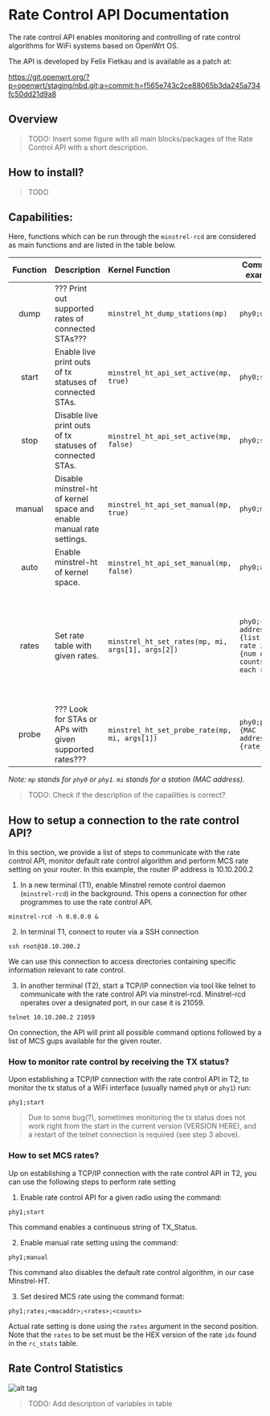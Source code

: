 # Rate Control API Documentation 

The rate control API enables monitoring and controlling of rate control algorithms for WiFi systems based on OpenWrt OS. 

The API is developed by Felix Fietkau and is available as a patch at:

https://git.openwrt.org/?p=openwrt/staging/nbd.git;a=commit;h=f565e743c2ce88065b3da245a734fc50dd21d9a8


## Overview
> TODO: Insert some figure with all main blocks/packages of the Rate Control API with a short description.


## How to install?
> TODO

## Capabilities:

Here, functions which can be run through the `minstrel-rcd` are considered as main functions and are listed in the table below.

|Function|Description|Kernel Function|Command example|Additional Information|
|:------:|:----------|:--------------|---------------|----------------------|
|dump    |??? Print out supported rates of connected STAs???|`minstrel_ht_dump_stations(mp)`|`phy0;dump`||
|start   |Enable live print outs of tx statuses of connected STAs.|`minstrel_ht_api_set_active(mp, true)`|`phy0;start`||
|stop    |Disable live print outs of tx statuses of connected STAs.|`minstrel_ht_api_set_active(mp, false)`|`phy0;stop`||
|manual  |Disable minstrel-ht of kernel space and enable manual rate settings.|`minstrel_ht_api_set_manual(mp, true)`|`phy0;manual`||
|auto    |Enable minstrel-ht of kernel space.|`minstrel_ht_api_set_manual(mp, false)`|`phy0;auto`||
|rates   |Set rate table with given rates.|`minstrel_ht_set_rates(mp, mi, args[1], args[2])`|`phy0;{MAC address};{list of rate idxs};{num of counts for each rate}`|`args[1]` = list of rates seperated by `,` and `args[2]` = list of number of tries for a rate until choosing next rate.|
|probe   |??? Look for STAs or APs with given supported rates???|`minstrel_ht_set_probe_rate(mp, mi, args[1])`|`phy0;probe;{MAC address};{rate_idx}`|`args[1]` = list of rates supported by STA or AP???|

_Note: `mp` stands for `phy0` or `phy1`. `mi` stands for a station (MAC address)._

> TODO: Check if the description of the capailities is correct?

## How to setup a connection to  the rate control API?

In this section, we provide a list of steps to communicate with the rate control API, monitor default rate control algorithm and perform MCS rate setting on your router. In this example, the router IP address is 10.10.200.2

  1. In a new terminal (T1), enable Minstrel remote control daemon (`minstrel-rcd`) in the background. This opens a connection for other programmes to use the rate control API.
  ```
  minstrel-rcd -h 0.0.0.0 &
  ```
    
  2. In terminal T1, connect to router via a SSH connection
  ```
  ssh root@10.10.200.2
  ```
  We can use this connection to access directories containing specific information relevant to rate control.
  
  3. In another terminal (T2), start a TCP/IP connection via tool like telnet to communicate with the rate control API via minstrel-rcd. Minstrel-rcd operates over a designated port, in our case it is 21059.
  ```
  telnet 10.10.200.2 21059
  ```
  On connection, the API will print all possible command options followed by a list of MCS gups available for the given router. 

### How to monitor rate control by receiving the TX status?

Upon establishing a TCP/IP connection with the rate control API in T2, to monitor the tx status of a WiFi interface (usually named `phy0` or `phy1`) run:
  ```
  phy1;start
  ```
  > Due to some bug(?), sometimes monitoring the tx status does not work right from the start in the current version (VERSION HERE), and a restart of the telnet connection is required (see step 3 above).

### How to set MCS rates?

Up on establishing a TCP/IP connection with the rate control API in T2, you can use the following steps to perform rate setting
  
  1. Enable rate control API for a given radio using the command:
  ```
  phy1;start
  ```
  This command enables a continuous string of TX_Status.
       
  2. Enable manual rate setting using the command:
  ```
  phy1;manual
  ```
  This command also disables the default rate control algorithm, in our case Minstrel-HT.
    
  3. Set desired MCS rate using the command format:
  ```
  phy1;rates;<macaddr>;<rates>;<counts>
  ```    
  Actual rate setting is done using the `rates` argument in the second position. Note that the `rates` to be set must be the HEX version of the rate `idx` found in the `rc_stats` table.
     

## Rate Control Statistics



![alt tag](https://user-images.githubusercontent.com/79704080/112141900-385fd980-8bd6-11eb-99a2-5c18ff8e37e5.PNG)

> TODO: Add description of variables in table
     
    

 
 
 
 
 
 
 
 
 
 
 
 
 
 

